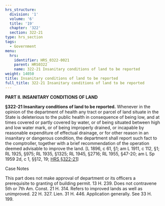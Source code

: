 ```yaml
---
hrs_structure:
  division: '1'
  volume: '6'
  title: '19'
  chapter: '322'
  section: 322-21
type: hrs_section
tags:
  - Government
menu:
  hrs:
    identifier: HRS_0322-0021
    parent: HRS0322
    name: 322-21 Insanitary conditions of land to be reported
weight: 14050
title: Insanitary conditions of land to be reported
full_title: 322-21 Insanitary conditions of land to be reported
---
```

**PART II. INSANITARY CONDITIONS OF LAND**

**§322-21 Insanitary conditions of land to be reported.** Whenever in the opinion of the department of health any tract or parcel of land situate in the State is deleterious to the public health in consequence of being low, and at times covered or partly covered by water, or of being situated between high and low water mark, or of being improperly drained, or incapable by reasonable expenditure of effectual drainage, or for other reason in an insanitary or dangerous condition, the department shall report such fact to the comptroller, together with a brief recommendation of the operation deemed advisable to improve the land. [L 1896, c 61, §1; am L 1911, c 112, §1; RL 1925, §975; RL 1935, §1325; RL 1945, §2716; RL 1955, §47-20; am L Sp 1959 2d, c 1, §§12, 19; [HRS §322-21](/title-19/chapter-322/section-322-21/)]

Case Notes

This part does not make approval of department or its officers a prerequisite to granting of building permit. 13 H. 239\. Does not contravene 5th or 7th Am. Const. 21 H. 314\. Refers to improved lands as well as unimproved. 22 H. 327\. Lien. 31 H. 446\. Application generally. See 33 H. 199.